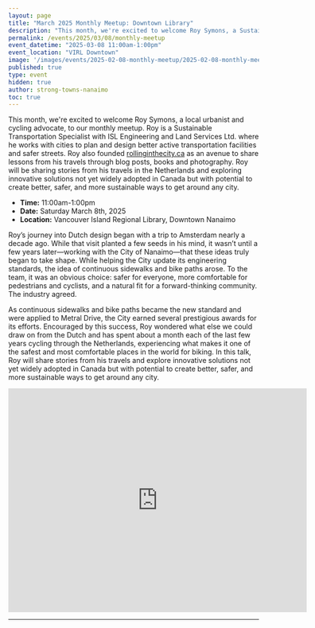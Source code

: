 ```yaml
---
layout: page
title: "March 2025 Monthly Meetup: Downtown Library"
description: "This month, we're excited to welcome Roy Symons, a Sustainable Transportation Specialist with ISL Engineering and Land Services Ltd. where he works with cities to plan and design better active transportation facilities and safer streets."
permalink: /events/2025/03/08/monthly-meetup
event_datetime: "2025-03-08 11:00am-1:00pm"
event_location: "VIRL Downtown"
image: '/images/events/2025-02-08-monthly-meetup/2025-02-08-monthly-meetup.png'
published: true
type: event
hidden: true
author: strong-towns-nanaimo
toc: true
---
```


This month, we're excited to welcome Roy Symons, a local urbanist and cycling advocate, to our monthly meetup. Roy is a Sustainable Transportation Specialist with ISL Engineering and Land Services Ltd. where he works with cities to plan and design better active transportation facilities and safer streets. Roy also founded [rollinginthecity.ca](https://www.rollinginthecity.ca/) as an avenue to share lessons from his travels through blog posts, books and photography. Roy will be sharing stories from his travels in the Netherlands and exploring innovative solutions not yet widely adopted in Canada but with potential to create better, safer, and more sustainable ways to get around any city.

* **Time:** 11:00am-1:00pm
* **Date:** Saturday March 8th, 2025
* **Location:** Vancouver Island Regional Library, Downtown Nanaimo

Roy’s journey into Dutch design began with a trip to Amsterdam nearly a decade ago. While that visit planted a few seeds in his mind, it wasn’t until a few years later—working with the City of Nanaimo—that these ideas truly began to take shape. While helping the City update its engineering standards, the idea of continuous sidewalks and bike paths arose. To the team, it was an obvious choice: safer for everyone, more comfortable for pedestrians and cyclists, and a natural fit for a forward-thinking community. The industry agreed. 

As continuous sidewalks and bike paths became the new standard and were applied to Metral Drive, the City earned several prestigious awards for its efforts. Encouraged by this success, Roy wondered what else we could draw on from the Dutch and has spent about a month each of the last few years cycling through the Netherlands, experiencing what makes it one of the safest and most comfortable places in the world for biking. In this talk, Roy will share stories from his travels and explore innovative solutions not yet widely adopted in Canada but with potential to create better, safer, and more sustainable ways to get around any city.

<iframe src="https://www.google.com/maps/embed?pb=!1m14!1m8!1m3!1d10435.375834784667!2d-123.936446!3d49.16557!3m2!1i1024!2i768!4f13.1!3m3!1m2!1s0x5488a15814a89c2b%3A0xa00f9e80da1f7296!2sVancouver%20Island%20Regional%20Library%20-%20Nanaimo%20Harbourfront!5e0!3m2!1sen!2sca!4v1700540564096!5m2!1sen!2sca" width="600" height="450" style="border:0;" allowfullscreen="" loading="lazy" referrerpolicy="no-referrer-when-downgrade"></iframe>

***
